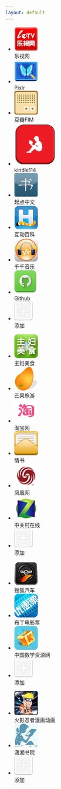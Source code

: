 ```yaml
---
layout: default
---
```


<ul class="deskIcon currDesktop">
    <li class="desktop_icon" id="leshiwang" data="{'title':'Kindle114','url':'http://kindle114.com/','winWidth':950,'winHeight':500}"><span class="icon"><img src="static/icon/icon4.png"/></span><div class="text">乐视网<s></s></div></li>
    <li class="desktop_icon" id="Pixlr"><span class="icon"><img src="static/icon/icon6.png"/></span><div class="text">Pixlr<s></s></div></li>
    <li class="desktop_icon" id="dubianFim"><span class="icon"><img src="static/icon/icon7.png"/></span><div class="text">豆瓣FIM<s></s></div></li>
    <li class="desktop_icon" id="kindle114"><span class="icon"><img src="static/icon/icon-kindle.png"/></span><div class="text">kindle114<s></s></div></li>
    <li class="desktop_icon" id="qidian"><span class="icon"><img src="static/icon/icon9.png"/></span><div class="text">起点中文<s></s></div></li>
    <li class="desktop_icon" id="hudong"><span class="icon"><img src="static/icon/icon10.png"/></span><div class="text">互动百科<s></s></div></li>
    <li class="desktop_icon" id="qianqianMusic"><span class="icon"><img src="static/icon/icon5.png"/></span><div class="text">千千音乐<s></s></div></li>
    <li class="desktop_icon" id="github"><span class="icon"><img src="static/icon/icon-github.png"/></span><div class="text">Github<s></s></div></li>
    <li class="desktop_icon add_icon"><span class="icon"><img src="static/images/add_icon.png"/></span><div class="text">添加<s></s></div></li>
</ul>
<ul class="deskIcon">
    <li class="desktop_icon" id="zfMeishi"><span class="icon"><img src="static/icon/icon13.png"/></span><div class="text">主妇美食<s></s></div></li>
    <li class="desktop_icon" id="mglvyou"><span class="icon"><img src="static/icon/icon12.png"/></span><div class="text">芒果旅游<s></s></div></li>
    <li class="desktop_icon" id="taobao"><span class="icon"><img src="static/icon/icon14.png"/></span><div class="text">淘宝网<s></s></div></li>
    <li class="desktop_icon" id="qingshu"><span class="icon"><img src="static/icon/icon15.png"/></span><div class="text">情书<s></s></div></li>
    <li class="desktop_icon" id="fenghuang"><span class="icon"><img src="static/icon/icon16.png"/></span><div class="text">凤凰网<s></s></div></li>
    <li class="desktop_icon" id="zhongguancun"><span class="icon"><img src="static/icon/icon17.png"/></span><div class="text">中关村在线<s></s></div></li>
    <li class="desktop_icon add_icon"><span class="icon"><img src="static/images/add_icon.png"/></span><div class="text">添加<s></s></div></li>
</ul>
<ul class="deskIcon">
    <li class="desktop_icon" id="win35"><span class="icon"><img src="static/icon/icon18.png"/></span><div class="text">搜狐汽车<s></s></div></li>
    <li class="desktop_icon" id="win36"><span class="icon"><img src="static/icon/icon19.png"/></span><div class="text">布丁电影票<s></s></div></li>
    <li class="desktop_icon" id="win37"><span class="icon"><img src="static/icon/icon8.png"/></span><div class="text">中国数学资源网<s></s></div></li>
    <li class="desktop_icon add_icon"><span class="icon"><img src="static/images/add_icon.png"/></span><div class="text">添加<s></s></div></li>
</ul>
<ul class="deskIcon">
    <li class="desktop_icon" id="win38"><span class="icon"><img src="static/icon/icon20.png"/></span><div class="text">火影忍者漫画动画<s></s></div></li>
    <li class="desktop_icon" id="win39"><span class="icon"><img src="static/icon/icon21.png"/></span><div class="text">潇湘书院<s></s></div></li>
    <li class="desktop_icon add_icon"><span class="icon"><img src="static/images/add_icon.png"/></span><div class="text">添加<s></s></div></li>
</ul>
